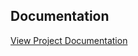 ## Documentation
[View Project Documentation
](https://github.com/abhiram0a/TypingSpeedApp/blob/main/Deploy%20Web%20App%20using%20Docker%20GItHub.pdf)
